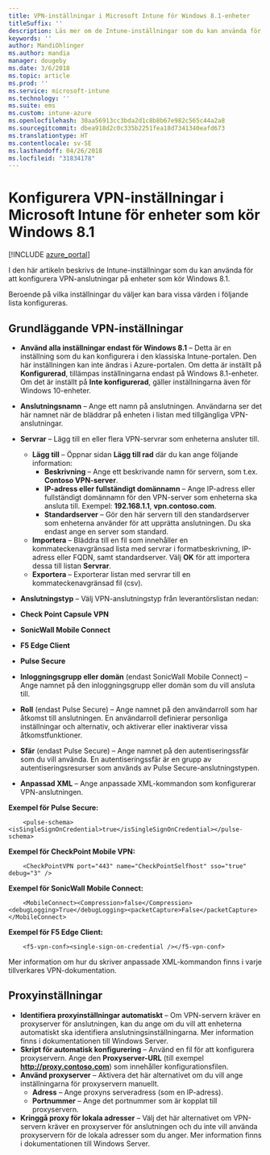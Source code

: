 ```yaml
---
title: VPN-inställningar i Microsoft Intune för Windows 8.1-enheter
titleSuffix: ''
description: Läs mer om de Intune-inställningar som du kan använda för att konfigurera VPN-anslutningar på enheter som kör Windows 8.1.
keywords: ''
author: MandiOhlinger
ms.author: mandia
manager: dougeby
ms.date: 3/6/2018
ms.topic: article
ms.prod: ''
ms.service: microsoft-intune
ms.technology: ''
ms.suite: ems
ms.custom: intune-azure
ms.openlocfilehash: 30aa56913cc3bda2d1c8b8b67e982c565c44a2a8
ms.sourcegitcommit: dbea918d2c0c335b2251fea18d7341340eafd673
ms.translationtype: HT
ms.contentlocale: sv-SE
ms.lasthandoff: 04/26/2018
ms.locfileid: "31834178"
---
```

# <a name="configure-vpn-settings-in-microsoft-intune-for-devices-running-windows-81"></a>Konfigurera VPN-inställningar i Microsoft Intune för enheter som kör Windows 8.1

[!INCLUDE [azure_portal](./includes/azure_portal.md)]

I den här artikeln beskrivs de Intune-inställningar som du kan använda för att konfigurera VPN-anslutningar på enheter som kör Windows 8.1.

Beroende på vilka inställningar du väljer kan bara vissa värden i följande lista konfigureras.

## <a name="base-vpn-settings"></a>Grundläggande VPN-inställningar


- **Använd alla inställningar endast för Windows 8.1** – Detta är en inställning som du kan konfigurera i den klassiska Intune-portalen. Den här inställningen kan inte ändras i Azure-portalen. Om detta är inställt på **Konfigurerad**, tillämpas inställningarna endast på Windows 8.1-enheter. Om det är inställt på **Inte konfigurerad**, gäller inställningarna även för Windows 10-enheter.
- **Anslutningsnamn** – Ange ett namn på anslutningen. Användarna ser det här namnet när de bläddrar på enheten i listan med tillgängliga VPN-anslutningar.
- **Servrar** – Lägg till en eller flera VPN-servrar som enheterna ansluter till.
    - **Lägg till** – Öppnar sidan **Lägg till rad** där du kan ange följande information:
        - **Beskrivning** – Ange ett beskrivande namn för servern, som t.ex. **Contoso VPN-server**.
        - **IP-adress eller fullständigt domännamn** – Ange IP-adress eller fullständigt domännamn för den VPN-server som enheterna ska ansluta till. Exempel: **192.168.1.1**, **vpn.contoso.com**.
        - **Standardserver** – Gör den här servern till den standardserver som enheterna använder för att upprätta anslutningen. Du ska endast ange en server som standard.
    - **Importera** – Bläddra till en fil som innehåller en kommateckenavgränsad lista med servrar i formatbeskrivning, IP-adress eller FQDN, samt standardserver. Välj **OK** för att importera dessa till listan **Servrar**.
    - **Exportera** – Exporterar listan med servrar till en kommateckenavgränsad fil (csv).

- **Anslutningstyp** – Välj VPN-anslutningstyp från leverantörslistan nedan:
- **Check Point Capsule VPN**
- **SonicWall Mobile Connect**
- **F5 Edge Client**
- **Pulse Secure**

<!--- **Fingerprint** (Check Point Capsule VPN only) - Specify a string (for example, "Contoso Fingerprint Code") that will be used to verify that the VPN server can be trusted. A fingerprint can be sent to the client so it knows to trust any server that presents the same fingerprint when connecting. If the device doesn’t already have the fingerprint, it will prompt the user to trust the VPN server that they are connecting to while showing the fingerprint. (The user manually verifies the fingerprint and chooses **trust** to connect.) --->

- **Inloggningsgrupp eller domän** (endast SonicWall Mobile Connect) – Ange namnet på den inloggningsgrupp eller domän som du vill ansluta till.

- **Roll** (endast Pulse Secure) – Ange namnet på den användarroll som har åtkomst till anslutningen. En användarroll definierar personliga inställningar och alternativ, och aktiverar eller inaktiverar vissa åtkomstfunktioner.

- **Sfär** (endast Pulse Secure) – Ange namnet på den autentiseringssfär som du vill använda. En autentiseringssfär är en grupp av autentiseringsresurser som används av Pulse Secure-anslutningstypen.


- **Anpassad XML** – Ange anpassade XML-kommandon som konfigurerar VPN-anslutningen.

**Exempel för Pulse Secure:**

```
    <pulse-schema><isSingleSignOnCredential>true</isSingleSignOnCredential></pulse-schema>
```

**Exempel för CheckPoint Mobile VPN:**
```
    <CheckPointVPN port="443" name="CheckPointSelfhost" sso="true" debug="3" />
```

**Exempel för SonicWall Mobile Connect:**
```
    <MobileConnect><Compression>false</Compression><debugLogging>True</debugLogging><packetCapture>False</packetCapture></MobileConnect>
```

**Exempel för F5 Edge Client:**

```
    <f5-vpn-conf><single-sign-on-credential /></f5-vpn-conf>
```

Mer information om hur du skriver anpassade XML-kommandon finns i varje tillverkares VPN-dokumentation.


## <a name="proxy-settings"></a>Proxyinställningar

- **Identifiera proxyinställningar automatiskt** – Om VPN-servern kräver en proxyserver för anslutningen, kan du ange om du vill att enheterna automatiskt ska identifiera anslutningsinställningarna. Mer information finns i dokumentationen till Windows Server.
- **Skript för automatisk konfigurering** – Använd en fil för att konfigurera proxyservern. Ange den **Proxyserver-URL** (till exempel **http://proxy.contoso.com**) som innehåller konfigurationsfilen.
- **Använd proxyserver** – Aktivera det här alternativet om du vill ange inställningarna för proxyservern manuellt.
    - **Adress** – Ange proxyns serveradress (som en IP-adress).
    - **Portnummer** – Ange det portnummer som är kopplat till proxyservern.
- **Kringgå proxy för lokala adresser** – Välj det här alternativet om VPN-servern kräver en proxyserver för anslutningen och du inte vill använda proxyservern för de lokala adresser som du anger. Mer information finns i dokumentationen till Windows Server.

